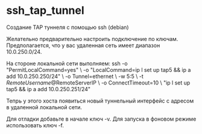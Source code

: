 # ssh_tap_tunnel
Создание TAP туннеля с помощью ssh (debian)

Желательно предварительно настроить подключение по ключам.
Предполагается, что у вас удаленная сеть имеет диапазон 10.0.250.0/24. 

На стороне локальной сети выполняем:
ssh -o "PermitLocalCommand=yes" \ 
-o "LocalCommand=ip l set up tap5 && ip a add 10.0.250.250/24" \ 
-o Tunnel=ethernet \ 
-w 5:5 \ 
-t $RemoteUsername@$RemoteServerIP \ 
-o ConnectTimeout=10 \ 
"ip l set up tap5 && ip a add 10.0.250.251/24"

Тепрь у этого хоста появиться новый туннельный интерфейс с адресом в удаленной локальной сети.

Для отладки добавьте в начале  ключ -v. 
Для запуска в фоновом режиме использовать ключ -f.
